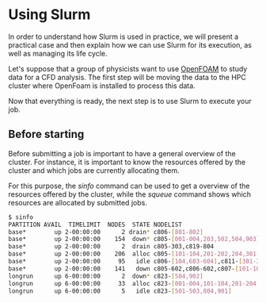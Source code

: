 # Using Slurm

In order to understand how Slurm is used in practice, we will present a practical case and then explain how we can use Slurm for its execution, as well as managing its life cycle.

Let's suppose that a group of physicists want to use [OpenFOAM](https://www.openfoam.com) to study data for a CFD analysis. The first step will be moving the data to the HPC cluster where OpenFoam is installed to process this data.

Now that everything is ready, the next step is to use Slurm to execute your job.

## Before starting

Before submitting a job is important to have a general overview of the cluster. For instance, it is important to know the resources offered by the cluster and which jobs are currently allocating them.

For this purpose, the _sinfo_ command can be used to get a overview of the resources offered by the cluster, while the _squeue_ command shows which resources are allocated by submitted jobs.

```bash
$ sinfo
PARTITION AVAIL  TIMELIMIT  NODES  STATE NODELIST
base*        up 2-00:00:00      2 drain* c806-[801-802]
base*        up 2-00:00:00    154  down* c805-[001-004,203,502,504,903],c806-[001-002,103,201-202,404,601,701,803],c807-[001-004,201,301-303,402,703,802,903-904],c809-[001-004,101-104,201-204,301-304,401-404,501-504,601-604,701-704,801-804,901-904],c810-[001-004,101-104,201-204,301-304,401-404,501-504,601-604,701-704,801-804,901-904],c811-[104,201,204,404,601,701,901],c812-[002,203,601,901],c813-[102,603,801,804,902],c817-[204,304,602,604],c818-[204,301,402,404,504,601],c819-[003,303,401,603-604,704,901-903],c820-[004,503,601],c821-[101,202],c822-[301,702],c823-[504,902]
base*        up 2-00:00:00      2  drain c805-303,c819-804
base*        up 2-00:00:00    206  alloc c805-[101-104,201-202,204,301-302,304,401-404,501,503,601,603-604,701-704,801-804,901-902,904],c806-[003-004,101-102,203-204,301-304,401-403,501-504,702-704,804,901-904],c811-[001-004,101-103,202-203,501-504,604,904],c812-[003-004,101-104,201-202,204,301-304,401-404,501-504,602-604,701,703-704,801,803-804,902-904],c813-901,c817-[401-404,501-504,601,603,701-704,801-804,901-903],c819-[001-002,202-204,301-302,304,501-504,601-602,701-703,801-803,904],c821-[203-204,301-304,401-403,501-504,601-602,701-704,801-804,901-904],c823-[001-004,101-104,201-204,301-304,401-404,601-604,701-704,801-803,903-904]
base*        up 2-00:00:00     95   idle c806-[104,603-604],c811-[301-304,401-403,602-603,702-704,801-804,902-903],c812-001,c813-[001-004,103-104,201-204,301-304,401-404,501-504,601-602,604,701-704,802-803,903-904],c817-[001-004,101-104,201-203,301-303,904],c819-[004,101-104,201,402-404],c821-[001-004,102-104,201,404,603-604],c823-[501-503,804,901]
base*        up 2-00:00:00    141   down c805-602,c806-602,c807-[101-104,202-204,304,401,403-404,501-504,601-604,701-702,704,801,803-804,901-902],c812-[702,802],c813-101,c818-[001-004,101-104,201-203,302-304,401,403,501-503,602-604,701-704,801-804,901-904],c820-[001-003,101-104,201-204,301-304,401-404,501-502,504,602-604,701-704,801-804,901-904],c822-[001-004,101-104,201-204,302-304,401-404,501-504,601-604,701,703-704,801-804,901-904]
longrun      up 6-00:00:00      2  down* c823-[504,902]
longrun      up 6-00:00:00     33  alloc c823-[001-004,101-104,201-204,301-304,401-404,601-604,701-704,801-803,903-904]
longrun      up 6-00:00:00      5   idle c823-[501-503,804,901]
```

